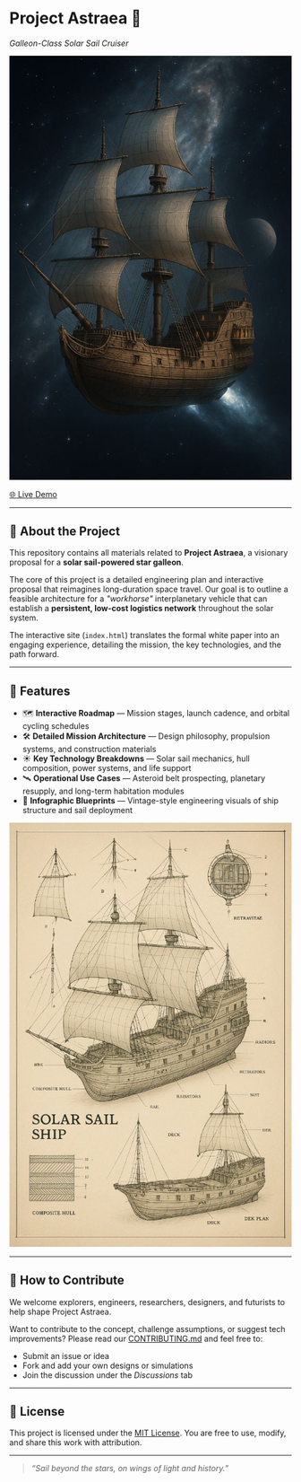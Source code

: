 # Project Astraea 🚀  
*Galleon-Class Solar Sail Cruiser*

![Project Astraea Concept](./Project%20Astraea%20Concept.jpg)

[🌐 Live Demo](https://yourusername.github.io/project-astraea) <!-- 🔧 Replace this link with your GitHub Pages URL -->

---

## 🌌 About the Project

This repository contains all materials related to **Project Astraea**, a visionary proposal for a **solar sail-powered star galleon**.

The core of this project is a detailed engineering plan and interactive proposal that reimagines long-duration space travel. Our goal is to outline a feasible architecture for a *"workhorse"* interplanetary vehicle that can establish a **persistent, low-cost logistics network** throughout the solar system.

The interactive site (`index.html`) translates the formal white paper into an engaging experience, detailing the mission, the key technologies, and the path forward.

---

## 🚢 Features

- 🗺️ **Interactive Roadmap** — Mission stages, launch cadence, and orbital cycling schedules  
- 🛠️ **Detailed Mission Architecture** — Design philosophy, propulsion systems, and construction materials  
- ☀️ **Key Technology Breakdowns** — Solar sail mechanics, hull composition, power systems, and life support  
- 🛰️ **Operational Use Cases** — Asteroid belt prospecting, planetary resupply, and long-term habitation modules  
- 📜 **Infographic Blueprints** — Vintage-style engineering visuals of ship structure and sail deployment  

![Project Astraea Infographic](./Project%20Astraea%20Infographic.jpg)

---

## 🤝 How to Contribute

We welcome explorers, engineers, researchers, designers, and futurists to help shape Project Astraea.

Want to contribute to the concept, challenge assumptions, or suggest tech improvements? Please read our [CONTRIBUTING.md](CONTRIBUTING.md) and feel free to:
- Submit an issue or idea  
- Fork and add your own designs or simulations  
- Join the discussion under the *Discussions* tab  

---

## 📄 License

This project is licensed under the [MIT License](LICENSE). You are free to use, modify, and share this work with attribution.

---

> *“Sail beyond the stars, on wings of light and history.”*

